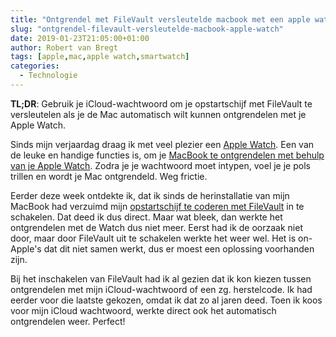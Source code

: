 ```yaml
---
title: "Ontgrendel met FileVault versleutelde macbook met een apple watch"
slug: "ontgrendel-filevault-versleutelde-macbook-apple-watch"
date: 2019-01-23T21:05:00+01:00
author: Robert van Bregt
tags: [apple,mac,apple watch,smartwatch]
categories:
  - Technologie
---
```


**TL;DR**: Gebruik je iCloud-wachtwoord om je opstartschijf met FileVault te versleutelen als je de Mac automatisch wilt kunnen ontgrendelen met je Apple Watch. 

Sinds mijn verjaardag draag ik met veel plezier een [Apple Watch](https://apple.com/nl/watch). Een van de leuke en handige functies is, om je [MacBook te ontgrendelen met behulp van je Apple Watch](https://support.apple.com/nl-nl/HT206995). Zodra je je wachtwoord moet intypen, voel je je pols trillen en wordt je Mac ontgrendeld. Weg frictie. 

Eerder deze week ontdekte ik, dat ik sinds de herinstallatie van mijn MacBook had verzuimd mijn [opstartschijf te coderen met FileVault](https://support.apple.com/nl-nl/HT204837) in te schakelen. Dat deed ik dus direct. Maar wat bleek, dan werkte het ontgrendelen met de Watch dus niet meer. Eerst had ik de oorzaak niet door, maar door FileVault uit te schakelen werkte het weer wel. Het is on-Apple's dat dit niet samen werkt, dus er moest een oplossing voorhanden zijn. 

Bij het inschakelen van FileVault had ik al gezien dat ik kon kiezen tussen ontgrendelen met mijn iCloud-wachtwoord of een zg. herstelcode. Ik had eerder voor die laatste gekozen, omdat ik dat zo al jaren deed. Toen ik koos voor mijn iCloud wachtwoord, werkte direct ook het automatisch ontgrendelen weer. Perfect!
